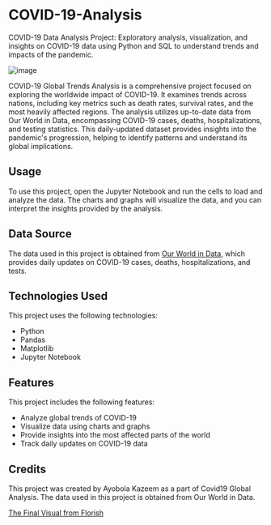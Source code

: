 # COVID-19-Analysis
COVID-19 Data Analysis Project: Exploratory analysis, visualization, and insights on COVID-19 data using Python and SQL to understand trends and impacts of the pandemic.

![image](https://github.com/user-attachments/assets/92c01543-a3ff-437e-ad13-41d2e842abdc)

COVID-19 Global Trends Analysis is a comprehensive project focused on exploring the worldwide impact of COVID-19. It examines trends across nations, including key metrics such as death rates, survival rates, and the most heavily affected regions. The analysis utilizes up-to-date data from Our World in Data, encompassing COVID-19 cases, deaths, hospitalizations, and testing statistics. This daily-updated dataset provides insights into the pandemic's progression, helping to identify patterns and understand its global implications.

## Usage
To use this project, open the Jupyter Notebook and run the cells to load and analyze the data. The charts and graphs will visualize the data, and you can interpret the insights provided by the analysis.

## Data Source

The data used in this project is obtained from [Our World in Data](https://covid.ourworldindata.org/data/owid-covid-data.csv), which provides daily updates on COVID-19 cases, deaths, hospitalizations, and tests.

## Technologies Used

This project uses the following technologies:

- Python
- Pandas
- Matplotlib
- Jupyter Notebook

## Features

This project includes the following features:

- Analyze global trends of COVID-19
- Visualize data using charts and graphs
- Provide insights into the most affected parts of the world
- Track daily updates on COVID-19 data

## Credits

This project was created by Ayobola Kazeem as a part of Covid19 Global Analysis. The data used in this project is obtained from Our World in Data.

[The Final Visual from Florish](https://app.flourish.studio/visualisation/15528711/edit)
